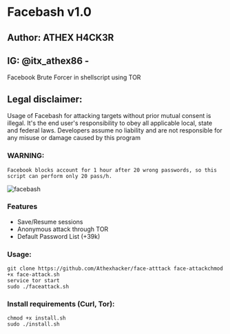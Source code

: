 # Facebash v1.0
## Author: ATHEX H4CK3R
## IG: @itx_athex86 - 
Facebook Brute Forcer in shellscript using TOR

## Legal disclaimer:
Usage of Facebash for attacking targets without prior mutual consent is illegal. It's the end user's responsibility to obey all applicable local, state and federal laws. Developers assume no liability and are not responsible for any misuse or damage caused by this program 

### WARNING:
```
Facebook blocks account for 1 hour after 20 wrong passwords, so this script can perform only 20 pass/h.
```

![facebash](https://user-images.githubusercontent.com/34893261/37884926-d3f1df94-3088-11e8-98c3-1513f22e627c.png)

### Features

- Save/Resume sessions
- Anonymous attack through TOR
- Default Password List (+39k)


### Usage:

```
git clone https://github.com/Athexhacker/face-atttack face-attackchmod +x face-attack.sh
service tor start
sudo ./faceattack.sh
```

### Install requirements (Curl, Tor):

```
chmod +x install.sh
sudo ./install.sh
```

